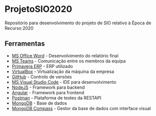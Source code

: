 # ProjetoSIO2020

Repositório para desenvolvimento do projeto de SIO relativo à Época de Recurso 2020

## Ferramentas

- [MS Office Word](https://www.microsoft.com/pt-pt/microsoft-365/word) - Desenvolvimento do relatório final
- [MS Teams](https://teams.microsoft.com/) - Comunicação entre os membros da equipa
- [Primavera ERP](https://pt.primaverabss.com/pt/) - ERP utilizado
- [VirtualBox](https://www.virtualbox.org/) - Virtualização da máquina da empresa
- [GitHub](https://github.com/) - Controlo de versões
- [MS Visual Studio Code](https://code.visualstudio.com/) - IDE para desenvolvimento
- [NodeJS](https://nodejs.org/en/) - Framework para backend
- [Angular](https://angular.io/) - Framework para frontend
- [Postman](https://www.postman.com/) - Plataforma de testes da RESTAPI
- [MongoDB](https://www.mongodb.com/) - Base de dados
- [MongoDB Compass](https://www.mongodb.com/products/compass) - Gestor da base de dados com interface visual

